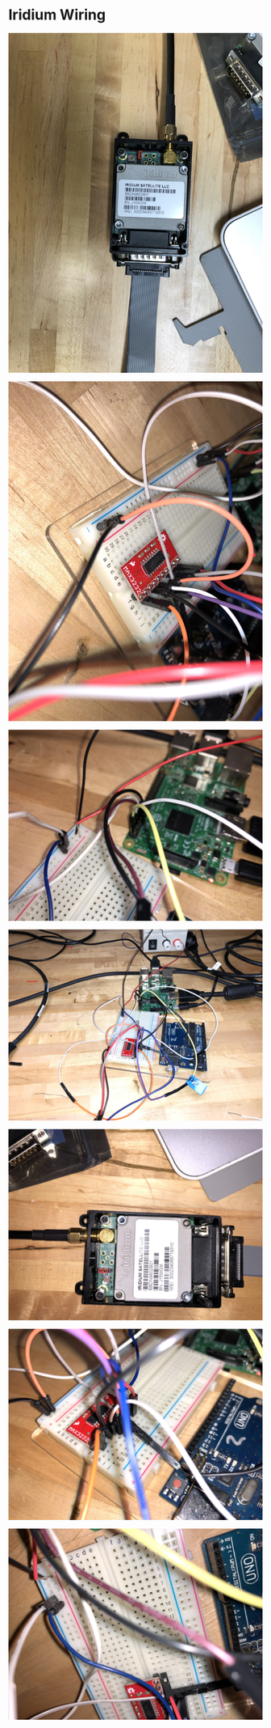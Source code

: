 # Iridium Wiring

![](../.gitbook/assets/img_8578.JPG)

![](../.gitbook/assets/img_8580.JPG)

![](../.gitbook/assets/img_8581.JPG)

![](../.gitbook/assets/img_8582.JPG)

![](../.gitbook/assets/img_8583.JPG)

![](../.gitbook/assets/img_8584.JPG)

![](../.gitbook/assets/img_8585.JPG)


